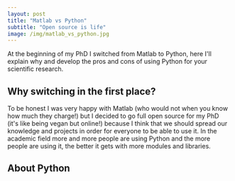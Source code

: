 ```yaml
---
layout: post
title: "Matlab vs Python"
subtitle: "Open source is life"
image: /img/matlab_vs_python.jpg
---
```


At the beginning of my PhD I switched from Matlab to Python, here I'll explain why and develop the pros and cons of using Python for your scientific research.

## Why switching in the first place?

To be honest I was very happy with Matlab (who would not when you know how much they charge!) but I decided to go full open source for my PhD (it's like being vegan but online!) because I think that we should spread our knowledge and projects in order for everyone to be able to use it. In the academic field more and more people are using Python and the more people are using it, the better it gets with more modules and libraries.

## About Python
